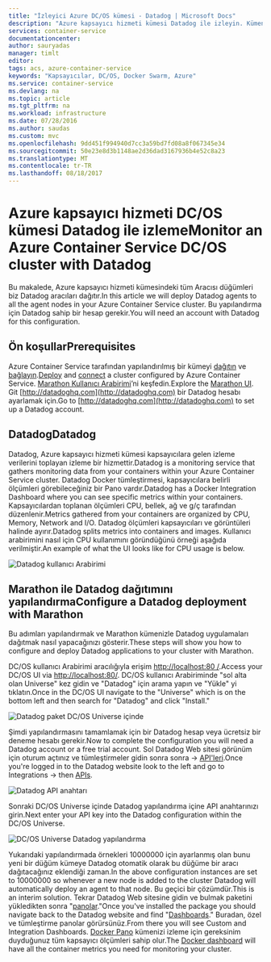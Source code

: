 ```yaml
---
title: "İzleyici Azure DC/OS kümesi - Datadog | Microsoft Docs"
description: "Azure kapsayıcı hizmeti kümesi Datadog ile izleyin. Kümenize Datadog aracıları dağıtmak için DC/OS web kullanıcı arabirimini kullanın."
services: container-service
documentationcenter: 
author: sauryadas
manager: timlt
editor: 
tags: acs, azure-container-service
keywords: "Kapsayıcılar, DC/OS, Docker Swarm, Azure"
ms.service: container-service
ms.devlang: na
ms.topic: article
ms.tgt_pltfrm: na
ms.workload: infrastructure
ms.date: 07/28/2016
ms.author: saudas
ms.custom: mvc
ms.openlocfilehash: 9dd451f994940d7cc3a59bd7fd08a8f067345e34
ms.sourcegitcommit: 50e23e8d3b1148ae2d36dad3167936b4e52c8a23
ms.translationtype: MT
ms.contentlocale: tr-TR
ms.lasthandoff: 08/18/2017
---
```

# <a name="monitor-an-azure-container-service-dcos-cluster-with-datadog"></a><span data-ttu-id="d3107-105">Azure kapsayıcı hizmeti DC/OS kümesi Datadog ile izleme</span><span class="sxs-lookup"><span data-stu-id="d3107-105">Monitor an Azure Container Service DC/OS cluster with Datadog</span></span>
<span data-ttu-id="d3107-106">Bu makalede, Azure kapsayıcı hizmeti kümesindeki tüm Aracısı düğümleri biz Datadog aracıları dağıtır.</span><span class="sxs-lookup"><span data-stu-id="d3107-106">In this article we will deploy Datadog agents to all the agent nodes in your Azure Container Service cluster.</span></span> <span data-ttu-id="d3107-107">Bu yapılandırma için Datadog sahip bir hesap gerekir.</span><span class="sxs-lookup"><span data-stu-id="d3107-107">You will need an account with Datadog for this configuration.</span></span> 

## <a name="prerequisites"></a><span data-ttu-id="d3107-108">Ön koşullar</span><span class="sxs-lookup"><span data-stu-id="d3107-108">Prerequisites</span></span>
<span data-ttu-id="d3107-109">Azure Container Service tarafından yapılandırılmış bir kümeyi [dağıtın](container-service-deployment.md) ve [bağlayın](../container-service-connect.md).</span><span class="sxs-lookup"><span data-stu-id="d3107-109">[Deploy](container-service-deployment.md) and [connect](../container-service-connect.md) a cluster configured by Azure Container Service.</span></span> <span data-ttu-id="d3107-110">[Marathon Kullanıcı Arabirimi](container-service-mesos-marathon-ui.md)’ni keşfedin.</span><span class="sxs-lookup"><span data-stu-id="d3107-110">Explore the [Marathon UI](container-service-mesos-marathon-ui.md).</span></span> <span data-ttu-id="d3107-111">Git [http://datadoghq.com](http://datadoghq.com) bir Datadog hesabı ayarlamak için.</span><span class="sxs-lookup"><span data-stu-id="d3107-111">Go to [http://datadoghq.com](http://datadoghq.com) to set up a Datadog account.</span></span> 

## <a name="datadog"></a><span data-ttu-id="d3107-112">Datadog</span><span class="sxs-lookup"><span data-stu-id="d3107-112">Datadog</span></span>
<span data-ttu-id="d3107-113">Datadog, Azure kapsayıcı hizmeti kümesi kapsayıcılara gelen izleme verilerini toplayan izleme bir hizmettir.</span><span class="sxs-lookup"><span data-stu-id="d3107-113">Datadog is a monitoring service that gathers monitoring data from your containers within your Azure Container Service cluster.</span></span> <span data-ttu-id="d3107-114">Datadog Docker tümleştirmesi, kapsayıcılara belirli ölçümleri görebileceğiniz bir Pano vardır.</span><span class="sxs-lookup"><span data-stu-id="d3107-114">Datadog has a Docker Integration Dashboard where you can see specific metrics within your containers.</span></span> <span data-ttu-id="d3107-115">Kapsayıcılardan toplanan ölçümleri CPU, bellek, ağ ve g/ç tarafından düzenlenir.</span><span class="sxs-lookup"><span data-stu-id="d3107-115">Metrics gathered from your containers are organized by CPU, Memory, Network and I/O.</span></span> <span data-ttu-id="d3107-116">Datadog ölçümleri kapsayıcıları ve görüntüleri halinde ayırır.</span><span class="sxs-lookup"><span data-stu-id="d3107-116">Datadog splits metrics into containers and images.</span></span> <span data-ttu-id="d3107-117">Kullanıcı arabirimini nasıl için CPU kullanımını göründüğünü örneği aşağıda verilmiştir.</span><span class="sxs-lookup"><span data-stu-id="d3107-117">An example of what the UI looks like for CPU usage is below.</span></span>

![Datadog kullanıcı Arabirimi](./media/container-service-monitoring/datadog4.png)

## <a name="configure-a-datadog-deployment-with-marathon"></a><span data-ttu-id="d3107-119">Marathon ile Datadog dağıtımını yapılandırma</span><span class="sxs-lookup"><span data-stu-id="d3107-119">Configure a Datadog deployment with Marathon</span></span>
<span data-ttu-id="d3107-120">Bu adımları yapılandırmak ve Marathon kümenizle Datadog uygulamaları dağıtmak nasıl yapacağınızı gösterir.</span><span class="sxs-lookup"><span data-stu-id="d3107-120">These steps will show you how to configure and deploy Datadog applications to your cluster with Marathon.</span></span> 

<span data-ttu-id="d3107-121">DC/OS kullanıcı Arabirimi aracılığıyla erişim [http://localhost:80 /](http://localhost:80/).</span><span class="sxs-lookup"><span data-stu-id="d3107-121">Access your DC/OS UI via [http://localhost:80/](http://localhost:80/).</span></span> <span data-ttu-id="d3107-122">DC/OS kullanıcı Arabiriminde "sol alta olan Universe" kez gidin ve "Datadog" için arama yapın ve "Yükle" yi tıklatın.</span><span class="sxs-lookup"><span data-stu-id="d3107-122">Once in the DC/OS UI navigate to the "Universe" which is on the bottom left and then search for "Datadog" and click "Install."</span></span>

![Datadog paket DC/OS Universe içinde](./media/container-service-monitoring/datadog1.png)

<span data-ttu-id="d3107-124">Şimdi yapılandırmasını tamamlamak için bir Datadog hesap veya ücretsiz bir deneme hesabı gerekir.</span><span class="sxs-lookup"><span data-stu-id="d3107-124">Now to complete the configuration you will need a Datadog account or a free trial account.</span></span> <span data-ttu-id="d3107-125">Sol Datadog Web sitesi görünüm için oturum açtınız ve tümleştirmeler gidin sonra sonra -> [API'leri](https://app.datadoghq.com/account/settings#api).</span><span class="sxs-lookup"><span data-stu-id="d3107-125">Once you're logged in to the Datadog website look to the left and go to Integrations -> then [APIs](https://app.datadoghq.com/account/settings#api).</span></span> 

![Datadog API anahtarı](./media/container-service-monitoring/datadog2.png)

<span data-ttu-id="d3107-127">Sonraki DC/OS Universe içinde Datadog yapılandırma içine API anahtarınızı girin.</span><span class="sxs-lookup"><span data-stu-id="d3107-127">Next enter your API key into the Datadog configuration within the DC/OS Universe.</span></span> 

![DC/OS Universe Datadog yapılandırma](./media/container-service-monitoring/datadog3.png) 

<span data-ttu-id="d3107-129">Yukarıdaki yapılandırmada örnekleri 10000000 için ayarlanmış olan bunu yeni bir düğüm kümeye Datadog otomatik olarak bu düğüme bir aracı dağıtacağınız eklendiği zaman.</span><span class="sxs-lookup"><span data-stu-id="d3107-129">In the above configuration instances are set to 10000000 so whenever a new node is added to the cluster Datadog will automatically deploy an agent to that node.</span></span> <span data-ttu-id="d3107-130">Bu geçici bir çözümdür.</span><span class="sxs-lookup"><span data-stu-id="d3107-130">This is an interim solution.</span></span> <span data-ttu-id="d3107-131">Tekrar Datadog Web sitesine gidin ve bulmak paketini yükledikten sonra "[panolar](https://app.datadoghq.com/dash/list)."</span><span class="sxs-lookup"><span data-stu-id="d3107-131">Once you've installed the package you should navigate back to the Datadog website and find "[Dashboards](https://app.datadoghq.com/dash/list)."</span></span> <span data-ttu-id="d3107-132">Buradan, özel ve tümleştirme panolar görürsünüz.</span><span class="sxs-lookup"><span data-stu-id="d3107-132">From there you will see Custom and Integration Dashboards.</span></span> <span data-ttu-id="d3107-133">[Docker Pano](https://app.datadoghq.com/screen/integration/docker) kümenizi izleme için gereksinim duyduğunuz tüm kapsayıcı ölçümleri sahip olur.</span><span class="sxs-lookup"><span data-stu-id="d3107-133">The [Docker dashboard](https://app.datadoghq.com/screen/integration/docker) will have all the container metrics you need for monitoring your cluster.</span></span> 

